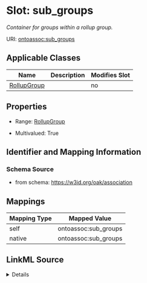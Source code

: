 

# Slot: sub_groups


_Container for groups within a rollup group._





URI: [ontoassoc:sub_groups](https://w3id.org/oak/association/sub_groups)



<!-- no inheritance hierarchy -->





## Applicable Classes

| Name | Description | Modifies Slot |
| --- | --- | --- |
| [RollupGroup](RollupGroup.md) |  |  no  |







## Properties

* Range: [RollupGroup](RollupGroup.md)

* Multivalued: True





## Identifier and Mapping Information







### Schema Source


* from schema: https://w3id.org/oak/association




## Mappings

| Mapping Type | Mapped Value |
| ---  | ---  |
| self | ontoassoc:sub_groups |
| native | ontoassoc:sub_groups |




## LinkML Source

<details>
```yaml
name: sub_groups
description: Container for groups within a rollup group.
from_schema: https://w3id.org/oak/association
rank: 1000
alias: sub_groups
domain_of:
- RollupGroup
range: RollupGroup
multivalued: true
inlined: true
inlined_as_list: true

```
</details>